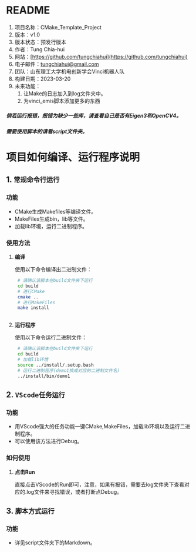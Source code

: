 # README
1. 项目名称：CMake_Template_Project
2. 版本：v1.0
3. 版本状态：预发行版本
4. 作者：Tung Chia-hui
5. 网站：[https://github.com/tungchiahui](https://github.com/tungchiahui)
6. 电子邮件：tungchiahui@gmail.com
7. 团队：山东理工大学机电创新学会Vinci机器人队
8. 构建日期：2023-03-20
9. 未来功能：
    1. 让Make的日志加入到log文件夹中。
    2. 为vinci_emis脚本添加更多的东西


##### 倘若运行报错，报错为缺少一些库，请查看自己是否有Eigen3和OpenCV4。
##### 需要使用脚本的请看script文件夹。



# 项目如何编译、运行程序说明


## 1. `常规命令行运行`

### 功能

- CMake生成Makefiles等编译文件。
- MakeFiles生成bin，lib等文件。
- 加载lib环境，运行二进制程序。

### 使用方法

1. **编译**

   使用以下命令编译出二进制文件：

   ```bash
    # 请确认该脚本在build文件夹下运行
    cd build
    # 进行CMake
    cmake ..
    # 进行MakeFiles
    make install



2. **运行程序**

   使用以下命令运行二进制文件：

   ```bash
    # 请确认该脚本在build文件夹下运行
    cd build
    # 加载lib环境
    source ../install/.setup.bash
    # 运行二进制程序(demo1换成对应的二进制文件名)
    ../install/bin/demo1

## 2. `VScode任务运行`

### 功能

- 用VScode强大的任务功能一键CMake,MakeFiles，加载lib环境以及运行二进制程序。
- 可以使用该方法进行Debug。

### 如何使用

1. **点击Run**

   直接点击VScode的Run即可，注意，如果有报错，需要去log文件夹下查看对应的.log文件来寻找错误，或者打断点Debug。


## 3. `脚本方式运行`

### 功能

- 详见script文件夹下的Markdown。